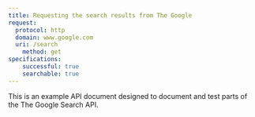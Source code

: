 ```yaml
---
title: Requesting the search results from The Google
request:
  protocol: http
  domain: www.google.com
  uri: /search
	method: get
specifications:
	successful: true
	searchable: true
---
```


This is an example API document designed to document and test parts of the The Google Search API.